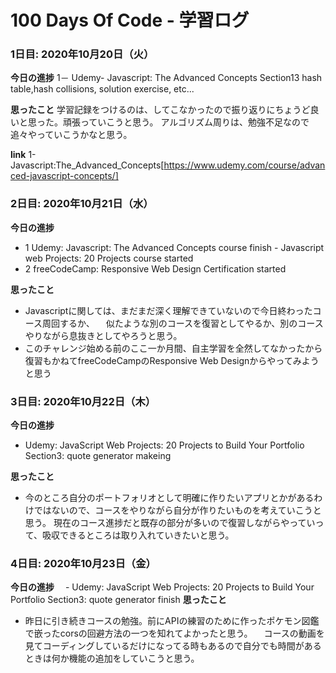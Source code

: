 # 100 Days Of Code - 学習ログ
### 1日目: 2020年10月20日（火）

**今日の進捗**
 1－ Udemy- Javascript: The Advanced Concepts Section13
         hash table,hash collisions, solution exercise, etc...
         
**思ったこと**
  学習記録をつけるのは、してこなかったので振り返りにちょうど良いと思った。頑張っていこうと思う。
  アルゴリズム周りは、勉強不足なので追々やっていこうかなと思う。
  
**link**
1-Javascript:The_Advanced_Concepts[https://www.udemy.com/course/advanced-javascript-concepts/]

### 2日目: 2020年10月21日（水）

**今日の進捗**
 - 1 Udemy: Javascript: The Advanced Concepts course finish
           - Javascript web Projects: 20 Projects course started 
 - 2 freeCodeCamp: Responsive Web Design Certification started
 
 **思ったこと**
  - Javascriptに関しては、まだまだ深く理解できていないので今日終わったコース周回するか、
  　似たような別のコースを復習としてやるか、別のコースやりながら息抜きとしてやろうと思う。
  - このチャレンジ始める前のここ一か月間、自主学習を全然してなかったから復習もかねてfreeCodeCampのResponsive Web Designからやってみようと思う
  
### 3日目: 2020年10月22日（木）
**今日の進捗**
 - Udemy: JavaScript Web Projects: 20 Projects to Build Your Portfolio Section3: quote generator makeing
   
**思ったこと**
 - 今のところ自分のポートフォリオとして明確に作りたいアプリとかがあるわけではないので、コースをやりながら自分が作りたいものを考えていこうと思う。
   現在のコース進捗だと既存の部分が多いので復習しながらやっていって、吸収できるところは取り入れていきたいと思う。
   
### 4日目: 2020年10月23日（金）
**今日の進捗**
　- Udemy: JavaScript Web Projects: 20 Projects to Build Your Portfolio Section3: quote generator finish
**思ったこと**
 - 昨日に引き続きコースの勉強。前にAPIの練習のために作ったポケモン図鑑で嵌ったcorsの回避方法の一つを知れてよかったと思う。
 　コースの動画を見てコーディングしているだけになってる時もあるので自分でも時間があるときは何か機能の追加をしていこうと思う。

